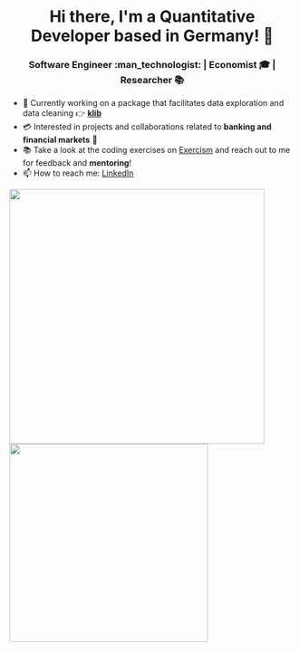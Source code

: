 <h1 align="center">Hi there, I'm a Quantitative Developer based in Germany! 👋 </h1>

<h3 align="center"> Software Engineer :man_technologist: | Economist 🎓 | Researcher 📚</h3>

- 🐍 Currently working on a package that facilitates data exploration and data cleaning 👉 **[klib](https://github.com/akanz1/klib)**
- 💳 Interested in projects and collaborations related to **banking and financial markets** 🏦
- 📚 Take a look at the coding exercises on [Exercism](https://exercism.org/profiles/akanz1) and reach out to me for feedback and **mentoring**!
- 📫 How to reach me: [LinkedIn](https://www.linkedin.com/in/akanz/)
<p float="left">
  <img src="https://github-readme-stats-git-master.akanz1.vercel.app/api?username=akanz1&count_private=true&show_icons=true&hide_border=true&locale=en&custom_title=&title_color=142d70&icon_color=142d70&cache_seconds=3600" width="450" />
  <img src="https://github-readme-stats-git-master.akanz1.vercel.app/api/top-langs/?username=akanz1&layout=compact&hide_border=true&title_color=142d70" width="350"/>
</p>
